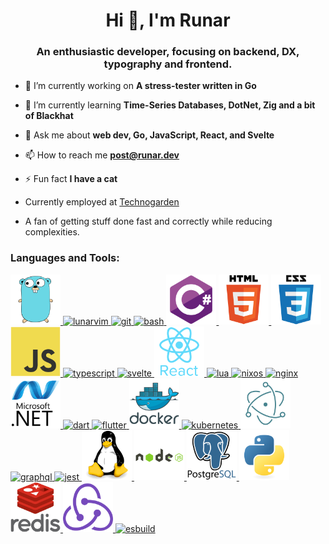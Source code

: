 <h1 align="center">Hi 👋, I'm Runar</h1>
<h3 align="center">An enthusiastic developer, focusing on backend, DX, typography and frontend.</h3>

- 🔭 I’m currently working on **A stress-tester written in Go** 

- 🌱 I’m currently learning **Time-Series Databases, DotNet, Zig and a bit of Blackhat**

- 💬 Ask me about **web dev, Go, JavaScript, React, and Svelte** 

- 📫 How to reach me **post@runar.dev** 

- ⚡ Fun fact **I have a cat** 

- Currently employed at <a href="https://www.technogarden.no/">Technogarden</a>
- A fan of getting stuff done fast and correctly while reducing complexities.

<h3 align="left">Languages and Tools:</h3>
<p align="left" class="lng-ctr">
  <a href="https://golang.org" target="_blank">
    <img
      src="https://raw.githubusercontent.com/devicons/devicon/master/icons/go/go-original.svg"
      alt="go"
      width="80"
    />
  </a>
  <a href="" target="_blank">
    <img 
      src="https://www.lunarvim.org/assets/lunarvim_logo.png" 
      alt="lunarvim"
      height="80"
    />
  </a>
  <a href="https://git-scm.com/" target="_blank">
    <img
      src="https://www.vectorlogo.zone/logos/git-scm/git-scm-icon.svg"
      alt="git"
      width="80"
    />
  </a>
  <a href="https://www.gnu.org/software/bash/" target="_blank">
    <img
      src="https://www.vectorlogo.zone/logos/gnu_bash/gnu_bash-icon.svg"
      alt="bash"
      width="80"
    />
  </a>

  <a href="https://www.w3schools.com/cs/" target="_blank">
    <img
      src="https://raw.githubusercontent.com/devicons/devicon/master/icons/csharp/csharp-original.svg"
      alt="csharp"
      width="80"
    />
  </a>

  <a href="https://www.w3.org/html/" target="_blank">
    <img
      src="https://raw.githubusercontent.com/devicons/devicon/master/icons/html5/html5-original-wordmark.svg"
      alt="html5"
      width="80"
    />
  </a>
  <a href="https://www.w3schools.com/css/" target="_blank">
    <img
      src="https://raw.githubusercontent.com/devicons/devicon/master/icons/css3/css3-original-wordmark.svg"
      alt="css3"
      width="80"
    />
  </a>
  <a
    href="https://developer.mozilla.org/en-US/docs/Web/JavaScript"
    target="_blank"
  >
    <img
      src="https://raw.githubusercontent.com/devicons/devicon/master/icons/javascript/javascript-original.svg"
      alt="javascript"
      width="80"
    />
  </a>
  <a
    href="https://www.typescriptlang.org/"
    target="_blank"
  >
    <img
      src="https://cdn.jsdelivr.net/gh/devicons/devicon/icons/typescript/typescript-original.svg"
      alt="typescript"
      width="80"
    />
  </a>
  <a href="https://svelte.dev" target="_blank">
    <img
      src="https://upload.wikimedia.org/wikipedia/commons/1/1b/Svelte_Logo.svg"
      alt="svelte"
      width="80"
    />
  </a>
  <a href="https://reactjs.org/" target="_blank">
    <img
      src="https://raw.githubusercontent.com/devicons/devicon/master/icons/react/react-original-wordmark.svg"
      alt="react"
      width="80"
    />
  </a>

  <a href="https://www.lua.org/" target="_blank">
    <img
      src="https://cdn.jsdelivr.net/gh/devicons/devicon/icons/lua/lua-original.svg"
      alt="lua"
      width="80"
    />
  </a>


  <a href="https://nixos.org/" target="_blank">
    <img
      src="https://cdn.jsdelivr.net/gh/devicons/devicon/icons/nixos/nixos-original.svg"
      alt="nixos"
      width="80"
    />
  </a>


  <a href="https://nginx.org/" target="_blank">
    <img
      src="https://cdn.jsdelivr.net/gh/devicons/devicon/icons/nginx/nginx-original.svg"
      alt="nginx"
      width="80"
    />
  </a>

  <a href="https://dotnet.microsoft.com/" target="_blank">
    <img
      src="https://raw.githubusercontent.com/devicons/devicon/master/icons/dot-net/dot-net-original-wordmark.svg"
      alt="dotnet"
      width="80"
    />
  </a>

  <a href="https://dart.dev" target="_blank">
    <img
      src="https://www.vectorlogo.zone/logos/dartlang/dartlang-icon.svg"
      alt="dart"
      width="80"
    />
  </a>
  <a href="https://flutter.dev" target="_blank">
    <img
      src="https://www.vectorlogo.zone/logos/flutterio/flutterio-icon.svg"
      alt="flutter"
      width="80"
    />
  </a>

  <a href="https://www.docker.com/" target="_blank">
    <img
      src="https://raw.githubusercontent.com/devicons/devicon/master/icons/docker/docker-original-wordmark.svg"
      alt="docker"
      width="80"
    />
  </a>

  <a href="https://kubernetes.io/" target="_blank">
    <img
      src="https://cdn.jsdelivr.net/gh/devicons/devicon/icons/kubernetes/kubernetes-plain.svg"
      alt="kubernetes"
      width="80"
    />
  </a>
  <a href="https://www.electronjs.org" target="_blank">
    <img
      src="https://raw.githubusercontent.com/devicons/devicon/master/icons/electron/electron-original.svg"
      alt="electron"
      width="80"
    />
  </a>
  <a href="https://graphql.org" target="_blank">
    <img
      src="https://www.vectorlogo.zone/logos/graphql/graphql-icon.svg"
      alt="graphql"
      width="80"
    />
  </a>
  <a href="https://jestjs.io" target="_blank">
    <img
      src="https://www.vectorlogo.zone/logos/jestjsio/jestjsio-icon.svg"
      alt="jest"
      width="80"
    />
  </a>
  <a href="https://www.linux.org/" target="_blank">
    <img
      src="https://raw.githubusercontent.com/devicons/devicon/master/icons/linux/linux-original.svg"
      alt="linux"
      width="80"
    />
  </a>
  <a href="https://nodejs.org" target="_blank">
    <img
      src="https://raw.githubusercontent.com/devicons/devicon/master/icons/nodejs/nodejs-original-wordmark.svg"
      alt="nodejs"
      width="80"
    />
  </a>
  <a href="https://www.postgresql.org" target="_blank">
    <img
      src="https://raw.githubusercontent.com/devicons/devicon/master/icons/postgresql/postgresql-original-wordmark.svg"
      alt="postgresql"
      width="80"
    />
  </a>
  <a href="https://www.python.org" target="_blank">
    <img
      src="https://raw.githubusercontent.com/devicons/devicon/master/icons/python/python-original.svg"
      alt="python"
      width="80"
    />
  </a>
  <a href="https://redis.io" target="_blank">
    <img
      src="https://raw.githubusercontent.com/devicons/devicon/master/icons/redis/redis-original-wordmark.svg"
      alt="redis"
      width="80"
    />
  </a>
  <a href="https://redux.js.org" target="_blank">
    <img
      src="https://raw.githubusercontent.com/devicons/devicon/master/icons/redux/redux-original.svg"
      alt="redux"
      width="80"
    />
  </a>
  <a href="https://esbuild.github.io" target="_blank">
    <img
      src="https://esbuild.github.io/favicon.svg"
      alt="esbuild"
      width="80"
    />
  </a>
</p>
